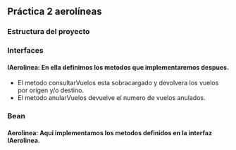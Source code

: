 ## Práctica 2 aerolíneas

### Estructura del proyecto

### Interfaces
#### IAerolinea: En ella definimos los metodos que implementaremos despues.

- El metodo consultarVuelos esta sobracargado y devolvera los vuelos por origen y/o destino.
- El metodo anularVuelos devuelve el numero de vuelos anulados.
### Bean
#### Aerolinea: Aqui implementamos los metodos definidos en la interfaz IAerolinea.
